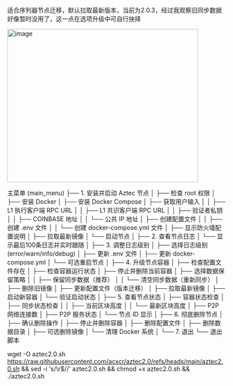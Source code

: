 适合序列器节点迁移，默认拉取最新版本，当前为2.0.3，经过我观察旧同步数据好像暂时没用了，这一点在选项升级中可自行抉择


<img width="440" height="354" alt="image" src="https://github.com/user-attachments/assets/efcf237c-89e5-4fbe-a3ed-53a3d44fa44d" />


主菜单 (main_menu)
├── 1. 安装并启动 Aztec 节点
│   ├── 检查 root 权限
│   ├── 安装 Docker
│   ├── 安装 Docker Compose
│   ├── 获取用户输入
│   │   ├── L1 执行客户端 RPC URL
│   │   ├── L1 共识客户端 RPC URL
│   │   ├── 验证者私钥
│   │   ├── COINBASE 地址
│   │   └── 公共 IP 地址
│   ├── 创建配置文件
│   │   ├── 创建 .env 文件
│   │   └── 创建 docker-compose.yml 文件
│   ├── 显示防火墙配置说明
│   ├── 拉取最新镜像
│   └── 启动节点
│
├── 2. 查看节点日志
│   └── 显示最后100条日志并实时跟随
│
├── 3. 调整日志级别
│   ├── 选择日志级别 (error/warn/info/debug)
│   ├── 更新 .env 文件
│   ├── 更新 docker-compose.yml
│   └── 可选重启节点
│
├── 4. 升级节点容器
│   ├── 检查配置文件存在
│   ├── 检查容器运行状态
│   ├── 停止并删除当前容器
│   ├── 选择数据保留策略
│   │   ├── 保留同步数据（推荐）
│   │   └── 清空同步数据（重新同步）
│   ├── 删除旧镜像
│   ├── 更新配置文件（版本迁移）
│   ├── 拉取最新镜像
│   ├── 启动新容器
│   └── 验证启动状态
│
├── 5. 查看节点状态
│   ├── 容器状态检查
│   ├── 同步状态检查
│   │   ├── 当前区块高度
│   │   └── 最新区块高度
│   ├── P2P 网络连接数
│   ├── P2P 服务状态
│   └── 节点 ID 显示
│
├── 6. 彻底删除节点
│   ├── 确认删除操作
│   ├── 停止并删除容器
│   ├── 删除配置文件
│   ├── 删除数据目录
│   ├── 可选删除镜像
│   └── 清理 Docker 系统
│
└── 7. 退出
    └── 退出脚本

    
wget -O aztec2.0.sh https://raw.githubusercontent.com/acxcr/aztec2.0/refs/heads/main/aztec2.0.sh && sed -i 's/\r$//' aztec2.0.sh && chmod +x aztec2.0.sh && ./aztec2.0.sh  

